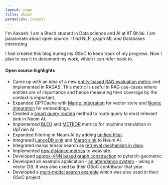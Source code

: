 ```yaml
---
layout: page
title: About
permalink: /about/
---
```


<!-- #### **Introduction** -->

I'm Aakash. 
I am a Btech student in Data science and AI at IIT Bhilai. I am passionate about open source. I find NLP, graph ML and Databases interesting.

I had created this blog during my GSoC to keep track of my progress. Now I plan to use it to document 
my work, which I can refer back to.


#### **Open source highlights**
- Came up with an idea of a new [entity-based RAG evaluation metric](https://github.com/explodinggradients/ragas/pull/667) and implemented in RAGAS. This metric is useful in RAG use-cases where entities are of importance and hence measuring their coverage by the context is important.
- Expanded GPTCache with [Marqo integration](https://github.com/zilliztech/GPTCache/pull/609) for vector store and [Nomic integration](https://github.com/zilliztech/GPTCache/pull/610) for embeddings.
- Created a [smart query routing](https://github.com/NeumTry/NeumAI/pull/61) method to route query to most relevant sink in Neum AI.
- Implemented [BLEU](https://github.com/uptrain-ai/uptrain/pull/443) and [METEOR](https://github.com/uptrain-ai/uptrain/pull/457) metrics for machine translation in UpTrain AI.
- Expanded filtering in Neum AI by adding [unified filter](https://github.com/NeumTry/NeumAI/pull/41).
- Integrated [LanceDB sink](https://github.com/NeumTry/NeumAI/pull/40) and [Marqo sink](https://github.com/NeumTry/NeumAI/pull/35) to Neum AI.
- Integrated marqo tensor search as [retrieval mechanism in dspy](https://github.com/stanfordnlp/dspy/pull/216).
- Implemented [new distance metrics](https://weaviate.io/blog/weaviate-1-15-release#new-distance-metrics) to weaviate. 
- Developed [approx-KNN based graph construction](https://github.com/pyg-team/pytorch_geometric/pull/7421) to pytorch-geometric.
- Developed an example application - [an attendance system](https://github.com/weaviate/weaviate-examples/tree/main/attendance-system-example) - using a vector DB. It was also used by their GSoC contributor that year.
- Developed a [multi-modal search example](https://github.com/weaviate/weaviate-examples/tree/main/exploring-multi2vec-clip-with-Python-and-flask) which was also used in their GSoC project.

<!-- You can find the source code for Minima at GitHub:
[jekyll][jekyll-organization] /
[minima](https://github.com/jekyll/minima)

You can find the source code for Jekyll at GitHub:
[jekyll][jekyll-organization] /
[jekyll](https://github.com/jekyll/jekyll) -->


<!-- [jekyll-organization]: https://github.com/jekyll -->
